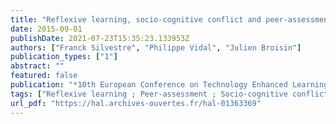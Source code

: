 ```yaml
---
title: "Reflexive learning, socio-cognitive conflict and peer-assessment to improve the quality of feedbacks in online tests"
date: 2015-09-01
publishDate: 2021-07-23T15:35:23.133953Z
authors: ["Franck Silvestre", "Philippe Vidal", "Julien Broisin"]
publication_types: ["1"]
abstract: ""
featured: false
publication: "*10th European Conference on Technology Enhanced Learning (EC-TEL 2015)*"
tags: ["Reflexive learning ; Peer-assessment ; Socio-cognitive conflict ; Interactive questions ; Quality of feedback"]
url_pdf: "https://hal.archives-ouvertes.fr/hal-01363369"
---
```


